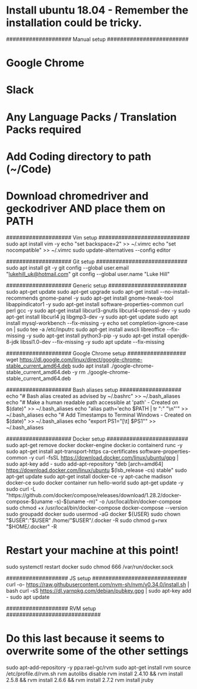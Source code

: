 # Install ubuntu 18.04 - Remember the installation could be tricky.

#################### Manual setup #########################
# Google Chrome
# Slack
# Any Language Packs / Translation Packs required
# Add Coding directory to path (~/Code)
# Download chromedriver and geckodriver AND place them on PATH

#################### Vim setup ############################
sudo apt install vim -y
echo "set backspace=2" >> ~/.vimrc
echo "set nocompatible" >> ~/.vimrc
sudo update-alternatives --config editor

#################### Git setup ############################
sudo apt install git -y
git config --global user.email "lukehill_uk@hotmail.com"
git config --global user.name "Luke Hill"

#################### Generic setup ########################
sudo apt-get update
sudo apt-get upgrade
sudo apt-get install --no-install-recommends gnome-panel -y
sudo apt-get install gnome-tweak-tool libappindicator1 -y
sudo apt-get install software-properties-common curl perl gcc -y
sudo apt-get install libcurl3-gnutls libcurl4-openssl-dev -y
sudo apt-get install libcurl4 jq libgmp3-dev -y
sudo apt-get update
sudo apt install mysql-workbench --fix-missing -y
echo set completion-ignore-case on | sudo tee -a /etc/inputrc
sudo apt-get install awscli libreoffice --fix-missing -y
sudo apt-get install python3-pip -y
sudo apt-get install openjdk-8-jdk libssl1.0-dev --fix-missing -y
sudo apt update --fix-missing

#################### Google Chrome setup ##################
wget https://dl.google.com/linux/direct/google-chrome-stable_current_amd64.deb
sudo apt install ./google-chrome-stable_current_amd64.deb -y
rm ./google-chrome-stable_current_amd64.deb

#################### Bash aliases setup ###################
echo "# Bash alias created as advised by ~/.bashrc" >> ~/.bash_aliases
echo "# Make a human readable path accessible at 'path' - Created on $(date)" >> ~/.bash_aliases
echo "alias path='echo \$PATH | tr \":\" \"\n\"'" >> ~/.bash_aliases
echo "# Add Timestamps to Terminal Windows - Created on $(date)" >> ~/.bash_aliases
echo "export PS1=\"[\\t] \$PS1\"" >> ~/.bash_aliases

#################### Docker setup #########################
sudo apt-get remove docker docker-engine docker.io containerd runc -y
sudo apt-get install apt-transport-https ca-certificates software-properties-common -y
curl -fsSL https://download.docker.com/linux/ubuntu/gpg | sudo apt-key add -
sudo add-apt-repository "deb [arch=amd64] https://download.docker.com/linux/ubuntu $(lsb_release -cs) stable"
sudo apt-get update
sudo apt-get install docker-ce -y
apt-cache madison docker-ce
sudo docker container run hello-world
sudo apt-get update -y
sudo curl -L "https://github.com/docker/compose/releases/download/1.28.2/docker-compose-$(uname -s)-$(uname -m)" -o /usr/local/bin/docker-compose
sudo chmod +x /usr/local/bin/docker-compose
docker-compose --version
sudo groupadd docker
sudo usermod -aG docker ${USER}
sudo chown "$USER":"$USER" /home/"$USER"/.docker -R
sudo chmod g+rwx "$HOME/.docker" -R
# Restart your machine at this point!
sudo systemctl restart docker
sudo chmod 666 /var/run/docker.sock

################### JS setup #############################
curl -o- https://raw.githubusercontent.com/nvm-sh/nvm/v0.34.0/install.sh | bash
curl -sS https://dl.yarnpkg.com/debian/pubkey.gpg | sudo apt-key add -
sudo apt update

################### RVM setup #############################
# Do this last because it seems to overwrite some of the other settings

sudo apt-add-repository -y ppa:rael-gc/rvm
sudo apt-get install rvm
source /etc/profile.d/rvm.sh
rvm autolibs disable
rvm install 2.4.10 && rvm install 2.5.8 && rvm install 2.6.6 && rvm install 2.7.2
rvm install jruby
